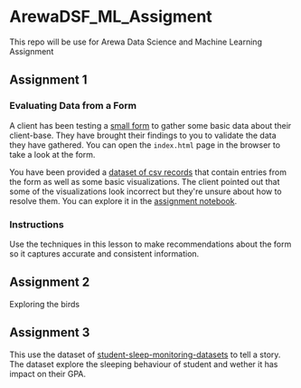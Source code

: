 # ArewaDSF_ML_Assigment
This repo will be use for Arewa Data Science and Machine Learning Assignment

## Assignment 1
### Evaluating Data from a Form

A client has been testing a [small form](index.html) to gather some basic data about their client-base. They have brought their findings to you to validate the data they have gathered. You can open the `index.html` page in the browser to take a look at the form.

You have been provided a [dataset of csv records](../../data/form.csv) that contain entries from the form as well as some basic visualizations. The client pointed out that some of the visualizations look incorrect but they're unsure about how to resolve them. You can explore it in the [assignment notebook](assignment.ipynb).

### Instructions

Use the techniques in this lesson to make recommendations about the form so it captures accurate and consistent information. 
## Assignment 2
Exploring the birds
## Assignment 3
This use the dataset of [student-sleep-monitoring-datasets](https://www.kaggle.com/datasets/valencaycodes/simulated-student-sleep-dataset) to tell a story. The dataset explore the sleeping behaviour of student and wether it has impact on their GPA.
